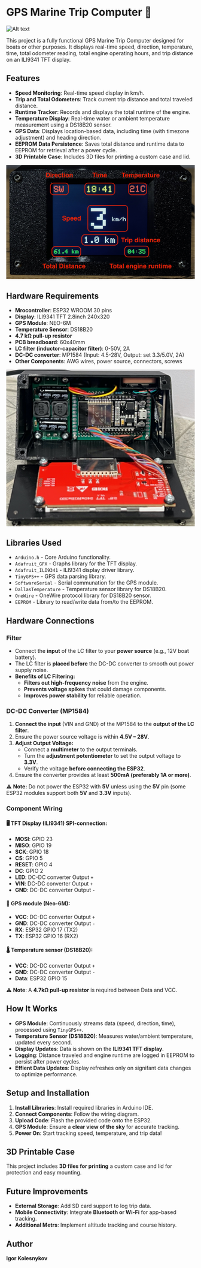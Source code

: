 # GPS Marine Trip Computer 🚤

![Alt text](images/general_view.jpeg)

This project is a fully functional GPS Marine Trip Computer designed for boats or other purposes. It displays real-time speed, direction, temperature, time, total odometer reading, total engine operating hours, and trip distance on an ILI9341 TFT display.

## Features
* **Speed Monitoring**: Real-time speed display in km/h.
* **Trip and Total Odometers**: Track current trip distance and total traveled distance.
* **Runtime Tracker**: Records and displays the total runtime of the engine.
* **Temperature Display**: Real-time water or ambient temperature measurement using a DS18B20 sensor.
* **GPS Data**: Displays location-based data, including time (with timezone adjustment) and heading direction.
* **EEPROM Data Persistence**: Saves total distance and runtime data to EEPROM for retrieval after a power cycle.
* **3D Printable Case**: Includes 3D files for printing a custom case and lid.

![Alt text](images/tft.jpeg)

## Hardware Requirements
* **Mrocontroller**: ESP32 WROOM 30 pins
* **Display**: ILI9341 TFT 2.8inch 240x320
* **GPS Module**: NEO-6M
* **Temperature Sensor**: DS18B20
* **4.7 kΩ pull-up resistor**
* **PCB breadboard**: 60x40mm
* **LC filter (inductor-capacitor filter)**: 0-50V, 2A
* **DC-DC converter**: MP1584 (Input: 4.5-28V, Output: set 3.3/5.0V, 2A)
* **Other Components**: AWG wires, power source, connectors, screws

![Alt text](images/hardware.jpeg)

## Libraries Used
* `Arduino.h` - Core Arduino functionality.
* `Adafruit_GFX` - Graphs library for the TFT display.
* `Adafruit_ILI9341` - ILI9341 display driver library.
* `TinyGPS++` - GPS data parsing library.
* `SoftwareSerial` - Serial communation for the GPS module.
* `DallasTemperature` - Temperature sensor library for DS18B20.
* `OneWire` - OneWire protocol library for DS18B20 sensor.
* `EEPROM` - Library to read/write data from/to the EEPROM.

## Hardware Connections

###  Filter
* Connect the **input** of the LC filter to your **power source** (e.g., 12V boat battery).
* The LC filter is **placed before** the DC-DC converter to smooth out power supply noise.
* **Benefits of LC Filtering:**
  * **Filters out high-frequency noise** from the engine.
  * **Prevents voltage spikes** that could damage components.
  * **Improves power stability** for reliable operation.

### DC-DC Converter (MP1584)
1. **Connect the input** (VIN and GND) of the MP1584 to the **output of the LC filter**.
2. Ensure the power source voltage is within **4.5V – 28V**.
3. **Adjust Output Voltage:**
   * Connect a **multimeter** to the output terminals.
   * Turn the **adjustment potentiometer** to set the output voltage to **3.3V**.
   * Verify the voltage **before connecting the ESP32**.
4. Ensure the converter provides at least **500mA (preferably 1A or more)**.

⚠ **Note:** Do not power the ESP32 with **5V** unless using the **5V** pin (some ESP32 modules support both **5V** and **3.3V** inputs).

### Component Wiring

#### 🖥 TFT Display (ILI9341) SPI-connection:
* **MOSI**: GPIO 23
* **MISO**: GPIO 19
* **SCK**: GPIO 18
* **CS**: GPIO 5
* **RESET**: GPIO 4
* **DC**: GPIO 2
* **LED**: DC-DC converter Output `+`
* **VIN**: DC-DC converter Output `+`
* **GND**: DC-DC converter Output `-`

#### 📡 GPS module (Neo-6M):
* **VCC**: DC-DC converter Output `+`
* **GND**: DC-DC converter Output `-`
* **RX**: ESP32 GPIO 17 (TX2)
* **TX**: ESP32 GPIO 16 (RX2)

#### 🌡 Temperature sensor (DS18B20):
* **VCC**: DC-DC converter Output `+`
* **GND**: DC-DC converter Output `-`
* **Data**: ESP32 GPIO 15

⚠ **Note**: A **4.7kΩ pull-up resistor** is required between Data and VCC.

## How It Works
* **GPS Module**: Continuously streams data (speed, direction, time), processed using `TinyGPS++`.
* **Temperature Sensor (DS18B20)**: Measures water/ambient temperature, updated every second.
* **Display Updates**: Data is shown on the **ILI9341 TFT display**.
* **Logging**: Distance traveled and engine runtime are logged in EEPROM to persist after power cycles.
* **Effient Data Updates**: Display refreshes only on signifant data changes to optimize performance.

## Setup and Installation
1. **Install Libraries**: Install required libraries in Arduino IDE.
2. **Connect Components**: Follow the wiring diagram.
3. **Upload Code**: Flash the provided code onto the ESP32.
4. **GPS Module**: Ensure a **clear view of the sky** for accurate tracking.
5. **Power On**: Start tracking speed, temperature, and trip data!

## 3D Printable Case
This project includes **3D files for printing** a custom case and lid for protection and easy mounting.

## Future Improvements
* **External Storage**: Add SD card support to log trip data.
* **Mobile Connectivity**: Integrate **Bluetooth or Wi-Fi** for app-based tracking.
* **Additional Metrs**: Implement altitude tracking and course history.

## Author
**Igor Kolesnykov**
